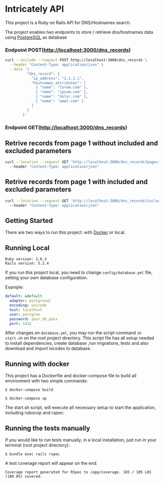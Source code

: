 # Intricately API

This project is a Ruby on Rails API for DNS/Hostnames search.

The project enables two endpoints to store / retrieve dns/hostnames data using [PostgreSQL](https://www.postgresql.org/) as database

### Endpoint POST([http://localhost:3000/dns_records](http://localhost:3000/dns_records))

```bash
curl --include --request POST http://localhost:3000/dns_records \
  --header "Content-Type: application/json" \
  --data '{
          "dns_record": {
            "ip_address": "1.1.1.1",
            "hostnames_attributes": [
              { "name": "lorem.com" },
              { "name": "ipsum.com" },
              { "name": "dolor.com" },
              { "name": "amet.com" }
            ]
          }
        }'
```

### Endpoint GET([http://localhost:3000/dns_records](http://localhost:3000/dns_records))

## Retrive records from page 1 without included and excluded parameters

```bash
curl --location --request GET 'http://localhost:3000/dns_records?page=1'
  --header "Content-Type: application/json"
```

## Retrive records from page 1 with included and excluded parameters

```bash
curl --location --request GET 'http://localhost:3000/dns_records?included=ipsum.com,dolor.com&excluded=sit.com&page=1'
  --header "Content-Type: application/json"
```

## Getting Started

There are two ways to run this project: with [Docker](https://www.docker.com/products/docker-desktop) or local.

## Running Local

```
Ruby version: 2.6.3
Rails version: 5.2.4
```

If you run this project local, you need to change `config/database.yml` file, setting your own database configuration.

Example:
```yml
default: &default
  adapter: postgresql
  encoding: unicode
  host: localhost
  user: postgres
  password: your_db_pass
  port: 5432
```

After changes on `database.yml`, you may run the script command `sh start.sh` on the root project directory. This script file has all setup needed to install dependencies, create database ,run migrations, tests and also download and import locodes to database.

## Running with docker

This project has a Dockerfile and docker-compose file to build all environment with two simple commands:

`$ docker-compose build`

`$ docker-compose up`

The start.sh script, will execute all necessary setup to start the application, including rubocop and rspec:



## Running the tests manually

If you would like to run tests manually, in a local installation, just run in your terminal (root project directory):

```
$ bundle exec rails rspec
```
A test coverage report will appear on the end.

```
Coverage report generated for RSpec to /app/coverage. 105 / 105 LOC (100.0%) covered.
```